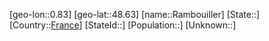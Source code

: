 ﻿---
location: [48.63,0.83]
type: City
tags:
- geo/City


SpocWebEntityId: 33624
isDeleted: false
confidential: public

---
[geo-lon::0.83]
[geo-lat::48.63]
[name::Rambouiller]
[State::]
[Country::[France](geo/Continent/Europe/France.md)]
[StateId::]
[Population::]
[Unknown::]

